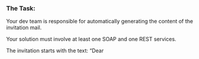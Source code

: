 ### The Task: 

Your dev team is responsible for automatically generating the content of the invitation mail.

Your solution must involve at least one SOAP and one REST services.

The invitation starts with the text: “Dear <title> <name>,” and then continues with the facts about
the meeting.
The <title> is one of the following:
- “Mr.” – for male recipients
- “Ms.” – for female recipients
- blank – for receivers with unknown gender.


I enabled all names, mails, and IP addresses to be written down rather than maintaining a hardcoded list of them. Every name is put via the Genderize API, which determines the gender of the name depending on nationality. The name will be categorized as having an unknown gender if there is less than a 90% chance that it belongs to one of the genders. Using your own IP address (or inputted IP) determines your nationality. Either use the method that checks your current IP, or input your IP. SOAP is employed to determine the IP's nationality. There is a dummy invitation attached to the project, and you can choose to receive an email (to email tester) or a string response to your REST request.

### The Methods:

<strong>REST:</strong>

GetInvitation(string firstname, string lastname, string mail) = gets the text-based response with the body text of the email based on your own IP

GetInvitationWithInputtedIp(string firstname,string lastname,string mail, string ip) = gets the text-based based response with the body text of the email based on the inputted IP

SendEmail(string firstname, string lastname, string mail) = sends an email based on the current IP.

<strong>SOAP:</strong>

InputtedIP(string ip) = checks the nationality inputted IP into the WCF Service

MyCurrentIP() = checks the nationality based on your own IP into the WCF Service


### How to run the program:

1. Clone the project

2. Make the start-up projects into both REST and SOAP otherwise will the REST request not be successful. (You can't get the IPs to check nationality without running the SOAP project)

3. If you want to try the SendEmail() and want to see if the program works then you have to go to this site: https://www.wpoven.com/tools/free-smtp-server-for-testing

4. In the input space you enter TheInvitator@legit.mail and the program should be successful.
